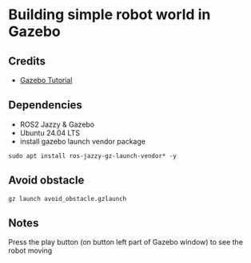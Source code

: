 # Building simple robot world in Gazebo

## Credits
- [Gazebo Tutorial](https://gazebosim.org/docs/harmonic/tutorials/)

## Dependencies
- ROS2 Jazzy & Gazebo
- Ubuntu 24.04 LTS
- install gazebo launch vendor package

```
sudo apt install ros-jazzy-gz-launch-vendor* -y
```

## Avoid obstacle
```
gz launch avoid_obstacle.gzlaunch
```

## Notes
Press the play button (on button left part of Gazebo window) to see the robot moving

